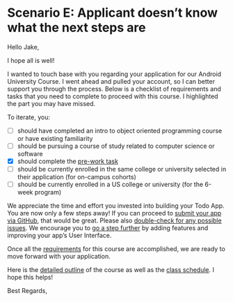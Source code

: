 # Scenario E: Applicant doesn’t know what the next steps are

Hello Jake,


I hope all is well!

I wanted to touch base with you regarding your application for our Android University Course. I went ahead and pulled your account, so I can better support you through the process. Below is a checklist of requirements and tasks that you need to complete to proceed with this course. I highlighted the part you may have missed.

To iterate, you:

- [ ] should have completed an intro to object oriented programming course or have existing familiarity
- [ ] should be pursuing a course of study related to computer science or software
- [x] should complete the [pre-work task](https://courses.codepath.org/snippets/android_university/prework#heading-android-pre-work-todo-app)
- [ ] should be currently enrolled in the same college or university selected in their application (for on-campus cohorts) 
- [ ] should be currently enrolled in a US college or university (for the 6-week program) 

We appreciate the time and effort you invested into building your Todo App. You are now only a few steps away! If you can proceed to [submit your app via GitHub](https://courses.codepath.org/snippets/android_university/prework#heading-31-submitting-via-github), that would be great. Please also [double-check for any possible issues](https://courses.codepath.org/snippets/android_university/prework#heading-4-troubleshooting). We encourage you to [go a step further](https://courses.codepath.org/snippets/android_university/prework#heading-5-extending-your-todo-app-further-advanced) by adding features and improving your app’s User Interface.

Once all the [requirements](https://courses.codepath.org/snippets/android_university/syllabus#heading-prerequisites-and-eligibility) for this course are accomplished, we are ready to move forward with your application.

Here is the [detailed outline](https://courses.codepath.org/snippets/android_university/syllabus#heading-codepath-org-android-course-syllabus) of the course as well as the [class schedule](https://docs.google.com/document/d/1yFy_jQ5MIhF4bTzZE__s0gu0gQttloS3eIRzjoMC1Z0/edit). I hope this helps!
 

Best Regards,
